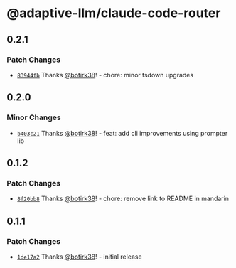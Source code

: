 # @adaptive-llm/claude-code-router

## 0.2.1

### Patch Changes

- [`83944fb`](https://github.com/Egham-7/claude-code-adaptive/commit/83944fb4c1c8a9727cf894d86602ec7d76c6553d) Thanks [@botirk38](https://github.com/botirk38)! - chore: minor tsdown upgrades

## 0.2.0

### Minor Changes

- [`b403c21`](https://github.com/Egham-7/claude-code-adaptive/commit/b403c21309c9339f5161df9d765e8ee27d18ac81) Thanks [@botirk38](https://github.com/botirk38)! - feat: add cli improvements using prompter lib

## 0.1.2

### Patch Changes

- [`8f20bb8`](https://github.com/Egham-7/claude-code-adaptive/commit/8f20bb8b5aabb172eef74f459196ad5efaadbaa1) Thanks [@botirk38](https://github.com/botirk38)! - chore: remove link to README in mandarin

## 0.1.1

### Patch Changes

- [`1de17a2`](https://github.com/Egham-7/claude-code-adaptive/commit/1de17a2f7d9a74d086a2d150d2d6202c31ca2a80) Thanks [@botirk38](https://github.com/botirk38)! - initial release

